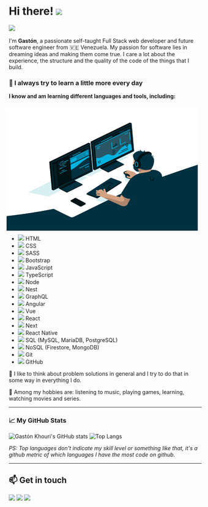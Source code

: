 # Hi there! <img src="https://media.giphy.com/media/hvRJCLFzcasrR4ia7z/giphy.gif" height="25px">

![](https://visitor-badge.glitch.me/badge?page_id=gastonkhouri.gastonkhouri)

I'm **Gastón**, a passionate self-taught Full Stack web developer and future software engineer from 🇻🇪 Venezuela. My passion for software lies in dreaming ideas and making them come true. I care a lot about the experience, the structure and the quality of the code of the things that I build.

### 📌 I always try to learn a little more every day

**I know and am learning different languages ​​and tools, including:**

<img align="right" style="margin: 10px" alt="GIF" src="https://raw.githubusercontent.com/gastonkhouri/gastonkhouri/main/.github/images/code.gif" width="500" height="320" />

- <img height="17" src="https://img.icons8.com/color/96/000000/html-5--v1.png"/> HTML
- <img height="17" src="https://img.icons8.com/color/96/000000/css3.png"/> CSS
- <img height="17" src="https://img.icons8.com/color/96/000000/sass.png"/> SASS
- <img height="17" src="https://img.icons8.com/color/96/000000/bootstrap.png"/> Bootstrap
- <img height="17" src="https://img.icons8.com/color/96/000000/javascript.png"/> JavaScript
- <img height="17" src="https://img.icons8.com/color/96/000000/typescript.png"/> TypeScript
- <img height="17" src="https://img.icons8.com/windows/96/68a063/node-js.png"/> Node
- <img height="17" src="https://static-00.iconduck.com/assets.00/nestjs-icon-512x510-9nvpcyc3.png"/> Nest
- <img height="17" src="https://img.icons8.com/color/96/graphql.png"/> GraphQL
- <img height="17" src="https://img.icons8.com/color/96/000000/angularjs.png"/> Angular
- <img height="17" src="https://img.icons8.com/color/96/000000/vue-js.png"/> Vue
- <img height="17" src="https://img.icons8.com/officel/96/000000/react.png"/> React
- <img height="17" src="https://img.icons8.com/fluency-systems-regular/96/AC3AC7/nextjs.png"/> Next
- <img height="17" src="https://img.icons8.com/color/96/react-native.png"/> React Native
- <img height="17" src="https://img.icons8.com/color/96/000000/postgreesql.png"/> SQL (MySQL, MariaDB, PostgreSQL)
- <img height="17" src="https://img.icons8.com/color/96/000000/firebase.png"/> NoSQL (Firestore, MongoDB)
- <img height="17" src="https://img.icons8.com/color/96/fa314a/git.png"/> Git
- <img height="17" src="https://img.icons8.com/plasticine/96/000000/github.png"/> GitHub
 
📝 I like to think about problem solutions in general and I try to do that in some way in everything I do.

💬 Among my hobbies are: listening to music, playing games, learning, watching movies and series.

<hr/>

### 📈 My GitHub Stats

![Gastón Khouri's GitHub stats](https://github-readme-stats.vercel.app/api?username=gastonkhouri&hide=contribs,prs&theme=dark&show_icons=true) ![Top Langs](https://github-readme-stats.vercel.app/api/top-langs/?username=gastonkhouri&layout=compact&theme=dark)

*PS: Top languages ​​don't indicate my skill level or something like that, it's a github metric of which languages ​​I have the most code on github.*

<hr/>

## 📫 Get in touch
<a href="https://twitter.com/khourigaston"><img width="36px" src="https://img.icons8.com/fluent/96/000000/twitter.png"/></a>
<a href="https://instagram.com/gastonkhouri"><img width="36px" src="https://img.icons8.com/fluent/96/000000/instagram-new.png"/></a>
<a href="https://linkedin.com/in/gastonkhouri"><img width="36px" src="https://img.icons8.com/fluent/96/000000/linkedin.png"/></a>

